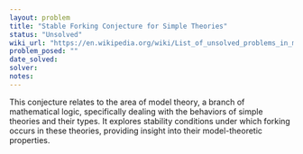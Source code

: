```yaml
---
layout: problem
title: "Stable Forking Conjecture for Simple Theories"
status: "Unsolved"
wiki_url: "https://en.wikipedia.org/wiki/List_of_unsolved_problems_in_mathematics"
problem_posed: ""
date_solved:
solver:
notes:
---
```

This conjecture relates to the area of model theory, a branch of mathematical logic, specifically dealing with the behaviors of simple theories and their types. It explores stability conditions under which forking occurs in these theories, providing insight into their model-theoretic properties.